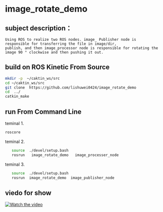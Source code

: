 # image_rotate_demo
## subject description：
```
Using ROS to realize two ROS nodes. image_ Publisher node is responsible for transferring the file in image/dir,
publish, and then image_processor node is responsible for rotating the image 90 ° clockwise and then pushing it out.
```

## build  on ROS Kinetic From Source
```bash
mkdir -p  ~/caktin_ws/src  
cd ~/caktin_ws/src  
git clone  https://github.com/lishuwei0424/image_rotate_demo  
cd  ../  
catkin_make  
```    

## run From Command Line   
teminal 1.
```bash
roscore  
```

teminal 2. 
```bash
   source  ./devel/setup.bash  
   rosrun   image_rotate_demo   image_processer_node    
 ```

teminal 3.   
```bash
   source  ./devel/setup.bash  
   rosrun  image_rotate_demo  image_publisher_node  
```

## viedo for show  
[![Watch the video](https://github.com/lishuwei0424/image_rotate_demo/blob/master/viedo.bmp)](
https://www.bilibili.com/video/BV1wT4y1j7sR)

